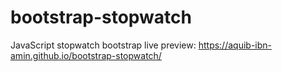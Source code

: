 # bootstrap-stopwatch
JavaScript stopwatch bootstrap
live preview: https://aquib-ibn-amin.github.io/bootstrap-stopwatch/
